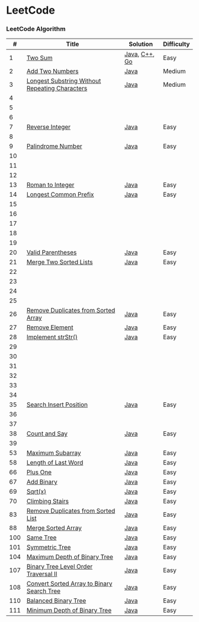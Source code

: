 LeetCode
========

### LeetCode Algorithm

| # | Title | Solution | Difficulty |
|---| ----- | -------- | ---------- |
|1|[Two Sum](https://leetcode-cn.com/problems/two-sum/)| [Java](./Algorithms/java/leetcode/src/TwoSum/TwoSum.java), [C++](./Algorithms/cpp/twosum/twosum.cpp), [Go](./Algorithms/golang/twosum/twosum.go)|Easy|
|2|[Add Two Numbers](https://leetcode-cn.com/problems/add-two-numbers/)| [Java](./Algorithms/java/leetcode/src/AddTwoNumbers/AddTwoNumbers.java)|Medium|
|3|[Longest Substring Without Repeating Characters](https://leetcode-cn.com/problems/longest-substring-without-repeating-characters/)| [Java](./Algorithms/java/leetcode/src/LengthOfLongestSubstring/LengthOfLongestSubstring.java)|Medium|
|4|
|5|
|6|
|7|[Reverse Integer](https://leetcode-cn.com/problems/reverse-integer/)| [Java](./Algorithms/java/leetcode/src/ReverseInteger/Solution.java) |Easy|
|8|
|9|[Palindrome Number](https://leetcode-cn.com/problems/palindrome-number/)| [Java](./Algorithms/java/leetcode/src/PalindromeNumber/Solution.java) |Easy|
|10|
|11|
|12|
|13|[Roman to Integer](https://leetcode-cn.com/problems/roman-to-integer/)| [Java](./Algorithms/java/leetcode/src/RomanToInt/Solution.java) |Easy|
|14|[Longest Common Prefix](https://leetcode-cn.com/problems/longest-common-prefix/)| [Java](./Algorithms/java/leetcode/src/LongestCommonPrefix/Solution.java) |Easy|
|15|
|16|
|17|
|18|
|19|
|20|[Valid Parentheses](https://leetcode-cn.com/problems/valid-parentheses/)| [Java](./Algorithms/java/leetcode/src/ValidParentheses/Solution.java) |Easy|
|21|[Merge Two Sorted Lists](https://leetcode-cn.com/problems/merge-two-sorted-lists/)| [Java](./Algorithms/java/leetcode/src/MergeTwoLists/Solution.java) |Easy|
|22|
|23|
|24|
|25|
|26|[Remove Duplicates from Sorted Array](https://leetcode-cn.com/problems/remove-duplicates-from-sorted-array/)| [Java](./Algorithms/java/leetcode/src/RemoveArrayDuplicates/Solution.java) |Easy|
|27|[Remove Element](https://leetcode-cn.com/problems/remove-element/)| [Java](./Algorithms/java/leetcode/src/RemoveElement/Solution.java) |Easy|
|28|[Implement strStr()](https://leetcode-cn.com/problems/implement-strstr/)| [Java](./Algorithms/java/leetcode/src/ImplementstrStr/Solution.java) |Easy|
|29|
|30|
|31|
|32|
|33|
|34|
|35|[Search Insert Position](https://leetcode-cn.com/problems/search-insert-position/)| [Java](./Algorithms/java/leetcode/src/SearchInsertPosition/Solution.java) |Easy|
|36|
|37|
|38|[Count and Say](https://leetcode-cn.com/problems/count-and-say/)| [Java](./Algorithms/java/leetcode/src/CountAndSay/Solution.java) |Easy|
|39|
|53|[Maximum Subarray](https://leetcode-cn.com/problems/maximum-subarray/)| [Java](./Algorithms/java/leetcode/src/MaximumSubarray/Solution.java) |Easy|
|58|[Length of Last Word](https://leetcode-cn.com/problems/length-of-last-word/)| [Java](./Algorithms/java/leetcode/src/LengthLastWord/Solution.java) |Easy|
|66|[Plus One](https://leetcode-cn.com/problems/plus-one/)| [Java](./Algorithms/java/leetcode/src/PlusOne/Solution.java) |Easy|
|67|[Add Binary](https://leetcode-cn.com/problems/add-binary/)| [Java](./Algorithms/java/leetcode/src/AddBinary/Solution.java) |Easy|
|69|[Sqrt(x)](https://leetcode-cn.com/problems/sqrtx/)| [Java](./Algorithms/java/leetcode/src/SqrtX/Solution.java) |Easy|
|70|[Climbing Stairs](https://leetcode-cn.com/problems/climbing-stairs/)| [Java](./Algorithms/java/leetcode/src/ClimbingStairs/Solution.java) |Easy|
|83|[Remove Duplicates from Sorted List](https://leetcode-cn.com/problems/remove-duplicates-from-sorted-list/)| [Java](./Algorithms/java/leetcode/src/DeleteDuplicatesList/Solution.java) |Easy|
|88|[Merge Sorted Array](https://leetcode-cn.com/problems/merge-sorted-array/)| [Java](./Algorithms/java/leetcode/src/MergeSortedArray/Solution.java) |Easy|
|100|[Same Tree](https://leetcode-cn.com/problems/same-tree/)| [Java](./Algorithms/java/leetcode/src/SameTree/Solution.java) |Easy|
|101|[Symmetric Tree](https://leetcode-cn.com/problems/symmetric-tree/)| [Java](./Algorithms/java/leetcode/src/SymmetricTree/Solution.java) |Easy|
|104|[Maximum Depth of Binary Tree](https://leetcode-cn.com/problems/maximum-depth-of-binary-tree/)| [Java](./Algorithms/java/leetcode/src/MaxDepthBinTree/Solution.java) |Easy|
|107|[Binary Tree Level Order Traversal II](https://leetcode-cn.com/problems/binary-tree-level-order-traversal-ii/)| [Java](./Algorithms/java/leetcode/src/BinTreeLevelOrder/Solution.java) |Easy|
|108|[Convert Sorted Array to Binary Search Tree](https://leetcode-cn.com/problems/convert-sorted-array-to-binary-search-tree/)| [Java](./Algorithms/java/leetcode/src/SortedArrayBST/Solution.java) |Easy|
|110|[Balanced Binary Tree](https://leetcode-cn.com/problems/balanced-binary-tree/)| [Java](./Algorithms/java/leetcode/src/BalancedBinaryTree/Solution.java) |Easy|
|111|[Minimum Depth of Binary Tree](https://leetcode-cn.com/problems/minimum-depth-of-binary-tree/)| [Java](./Algorithms/java/leetcode/src/MinDepthBinTree/Solution.java) |Easy|













